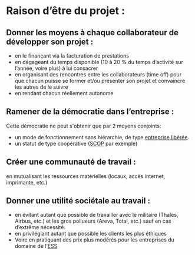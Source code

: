 # Raison d’être du projet :
 
## Donner les moyens à chaque collaborateur de développer son projet : 
* en le finançant via la facturation de prestations
* en dégageant du temps disponible (10 à 20 % du temps d’activité sur l’année, voire plus) à lui consacrer
* en organisant des rencontres entre les collaborateurs (time off) pour que chacun puisse se former et/ou présenter son projet et convaincre les autres de le suivre
* en rendant chacun réellement autonome

## Ramener de la démocratie dans l’entreprise :
Cette démocratie ne peut s'obtenir que par 2 moyens conjoints: 
* un mode de fonctionnement sans hiérarchie, de type [entreprise libérée](https://fr.wikipedia.org/wiki/Entreprise_lib%C3%A9r%C3%A9e).
* un statut de type coopérative ([SCOP](https://fr.wikipedia.org/wiki/Soci%C3%A9t%C3%A9_coop%C3%A9rative_et_participative) par exemple)

## Créer une communauté de travail :
en mutualisant les ressources matérielles (locaux, accès internet, imprimante, etc.)

## Donner une utilité sociétale au travail :
* en évitant autant que possible de travailler avec  le militaire (Thales, Airbus, etc.) et les gros pollueurs (Areva, Total, etc.) sauf en cas d’extrême nécessité.
* en privilégiant autant que possible les clients les plus éthiques
* Voire en pratiquant des prix plus modérés pour les entreprises du domaine de l’[ESS](https://www.economie.gouv.fr/ess-economie-sociale-solidaire)
